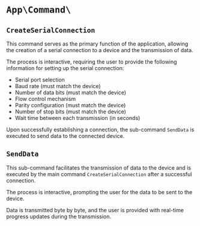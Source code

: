 # `App\Command\`

## `CreateSerialConnection`

This command serves as the primary function of the application, allowing the creation of a serial connection to a device and the transmission of data.

The process is interactive, requiring the user to provide the following information for setting up the serial connection:

+ Serial port selection
+ Baud rate (must match the device)
+ Number of data bits (must match the device)
+ Flow control mechanism
+ Parity configuration (must match the device)
+ Number of stop bits (must match the device)
+ Wait time between each transmission (in seconds)

Upon successfully establishing a connection, the sub-command `SendData` is executed to send data to the connected device.

## `SendData`

This sub-command facilitates the transmission of data to the device and is executed by the main command `CreateSerialConnection` after a successful connection.

The process is interactive, prompting the user for the data to be sent to the device.

Data is transmitted byte by byte, and the user is provided with real-time progress updates during the transmission.
